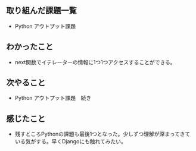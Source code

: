 ## 取り組んだ課題一覧 
- Python アウトプット課題
## わかったこと
- next関数でイテレーターの情報に1つ1つアクセスすることができる。
## 次やること  
- Python アウトプット課題　続き
## 感じたこと 
- 残すところPythonの課題も最後1つとなった。少しずつ理解が深まってきている気がする。早くDjangoにも触れてみたい。
